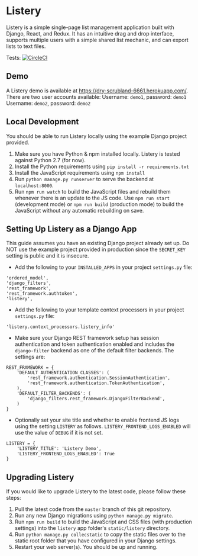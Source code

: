 # Listery

Listery is a simple single-page list management application built with Django, React, and Redux. It has an intuitive drag and drop interface, supports multiple users with a simple shared list mechanic, and can export lists to text files.

Tests: [![CircleCI](https://circleci.com/gh/kgodey/listery/tree/master.svg?style=svg)](https://circleci.com/gh/kgodey/listery/tree/master)

## Demo

A Listery demo is available at https://dry-scrubland-6661.herokuapp.com/. There are two user accounts available:
Username: `demo1`, password: `demo1`
Username: `demo2`, password: `demo2`

## Local Development

You should be able to run Listery locally using the example Django project provided.

1. Make sure you have Python & npm installed locally. Listery is tested against Python 2.7 (for now).
2. Install the Python requirements using `pip install -r requirements.txt`
3. Install the JavaScript requirements using `npm install`
4. Run `python manage.py runserver` to serve the backend at `localhost:8000`.
5. Run `npm run watch` to build the JavaScript files and rebuild them whenever there is an update to the JS code. Use `npm run start` (development mode) or `npm run build` (production mode) to build the JavaScript without any automatic rebuilding on save.


## Setting Up Listery as a Django App

This guide assumes you have an existing Django project already set up. Do NOT use the example project provided in production since the `SECRET_KEY` setting is public and it is insecure.

* Add the following to your `INSTALLED_APPS` in your project `settings.py` file:

```
'ordered_model',
'django_filters',
'rest_framework',
'rest_framework.authtoken',
'listery',
```

* Add the following to your template context processors in your project `settings.py` file:

```
'listery.context_processors.listery_info'
```

* Make sure your Django REST framework setup has session authentication and token authentication enabled and includes the `django-filter` backend as one of the default filter backends. The settings are:

```
REST_FRAMEWORK = {
	'DEFAULT_AUTHENTICATION_CLASSES': (
		'rest_framework.authentication.SessionAuthentication',
		'rest_framework.authentication.TokenAuthentication',
	),
	'DEFAULT_FILTER_BACKENDS': (
		'django_filters.rest_framework.DjangoFilterBackend',
	)
}
```

* Optionally set your site title and whether to enable frontend JS logs using the setting `LISTERY` as follows. `LISTERY_FRONTEND_LOGS_ENABLED` will use the value of `DEBUG` if it is not set.

```
LISTERY = {
	'LISTERY_TITLE': 'Listery Demo',
	'LISTERY_FRONTEND_LOGS_ENABLED': True
}
```

## Upgrading Listery

If you would like to upgrade Listery to the latest code, please follow these steps:

1. Pull the latest code from the `master` branch of this git repository.
2. Run any new Django migrations using `python manage.py migrate`.
3. Run `npm run build` to build the JavaScript and CSS files (with production settings) into the `listery` app folder's `static/listery` directory.
4. Run `python manage.py collecstatic` to copy the static files over to the static root folder that you have configured in your Django settings.
5. Restart your web server(s). You should be up and running.
